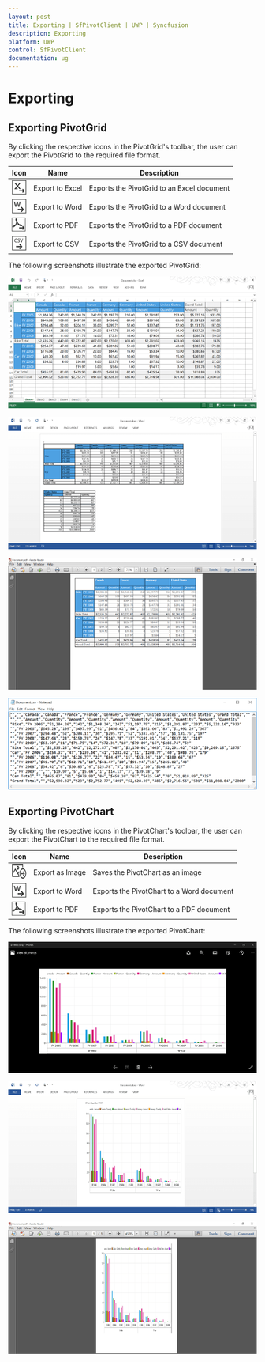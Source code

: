 ```yaml
---
layout: post
title: Exporting | SfPivotClient | UWP | Syncfusion
description: Exporting
platform: UWP
control: SfPivotClient
documentation: ug
---
```


# Exporting

## Exporting PivotGrid

By clicking the respective icons in the PivotGrid's toolbar, the user can export the PivotGrid to the required file format.

| Icon | Name | Description |
| ---- | ---- | ----------- |
| ![](Exporting_images/excelIcon.png) | Export to Excel | Exports the PivotGrid to an Excel document |
| ![](Exporting_images/wordIcon.png) | Export to Word | Exports the PivotGrid to a Word document |
| ![](Exporting_images/pdfIcon.png) | Export to PDF | Exports the PivotGrid to a PDF document |
| ![](Exporting_images/csvIcon.png) | Export to CSV | Exports the PivotGrid to a CSV document |

The following screenshots illustrate the exported PivotGrid:

![](Exporting_images/excelExportedGrid.png)

![](Exporting_images/wordExportedGrid.png)

![](Exporting_images/pdfExportedGrid.png)

![](Exporting_images/csvExportedGrid.png)

## Exporting PivotChart

By clicking the respective icons in the PivotChart's toolbar, the user can export the PivotChart to the required file format.

| Icon | Name | Description |
| ---- | ---- | ----------- |
| ![](Exporting_images/imageIcon.png) | Export as Image | Saves the PivotChart as an image |
| ![](Exporting_images/wordIcon.png) | Export to Word | Exports the PivotChart to a Word document |
| ![](Exporting_images/pdfIcon.png) | Export to PDF | Exports the PivotChart to a PDF document |

The following screenshots illustrate the exported PivotChart:

![](Exporting_images/imageExportedChart.png)

![](Exporting_images/wordExportedChart.png)

![](Exporting_images/pdfExportedChart.png)

